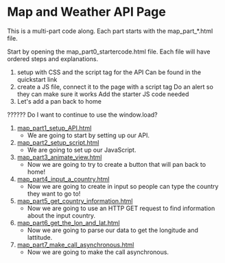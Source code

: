 # Map and Weather API Page

This is a multi-part code along. Each part starts with the map_part_*.html file.

Start by opening the map_part0_startercode.html file. Each file will have ordered steps and explanations.

1. setup with CSS and the script tag for the API
  Can be found in the quickstart link
2. create a JS file, connect it to the page with a script tag
  Do an alert so they can make sure it works
  Add the starter JS code needed
3. Let's add a pan back to home


??????
Do I want to continue to use the window.load?

1. [map_part1_setup_API.html](map_part1_setup_API.html)
    * We are going to start by setting up our API.
1. [map_part2_setup_script.html](map_part2_setup_script.html)
    * We are going to set up our JavaScript.
1. [map_part3_animate_view.html](map_part3_animate_view.html)
    * Now we are going to try to create a button that will pan back to home!
1. [map_part4_input_a_country.html](map_part4_input_a_country.html)
    * Now we are going to create in input so people can type the country they want to go to!
1. [map_part5_get_country_information.html](map_part5_get_country_information.html)
    * Now we are going to use an HTTP GET request to find information about the input country.
1. [map_part6_get_the_lon_and_lat.html](map_part6_get_the_lon_and_lat.html)
    * Now we are going to parse our data to get the longitude and lattitude.
1. [map_part7_make_call_asynchronous.html](map_part7_make_call_asynchronous.html)
    * Now we are going to make the call asynchronous.
